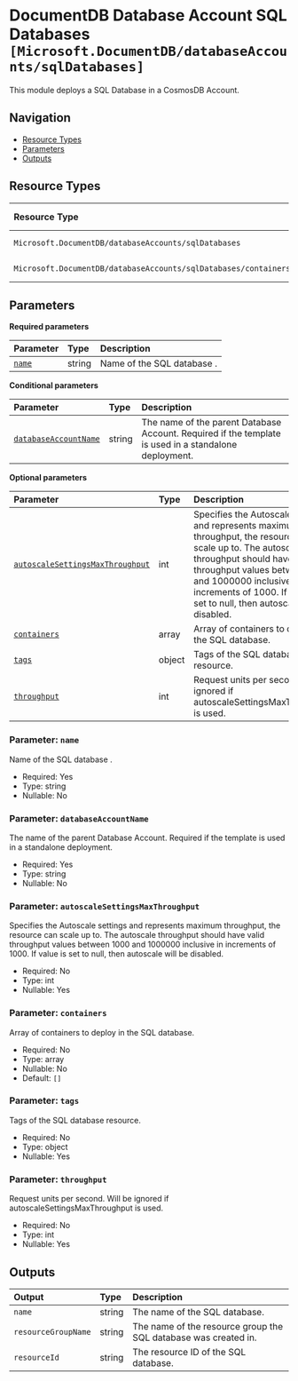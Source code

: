 # DocumentDB Database Account SQL Databases `[Microsoft.DocumentDB/databaseAccounts/sqlDatabases]`

This module deploys a SQL Database in a CosmosDB Account.

## Navigation

- [Resource Types](#Resource-Types)
- [Parameters](#Parameters)
- [Outputs](#Outputs)

## Resource Types

| Resource Type | API Version |
| :-- | :-- |
| `Microsoft.DocumentDB/databaseAccounts/sqlDatabases` | [2023-04-15](https://learn.microsoft.com/en-us/azure/templates/Microsoft.DocumentDB/2023-04-15/databaseAccounts/sqlDatabases) |
| `Microsoft.DocumentDB/databaseAccounts/sqlDatabases/containers` | [2023-04-15](https://learn.microsoft.com/en-us/azure/templates/Microsoft.DocumentDB/2023-04-15/databaseAccounts/sqlDatabases/containers) |

## Parameters

**Required parameters**

| Parameter | Type | Description |
| :-- | :-- | :-- |
| [`name`](#parameter-name) | string | Name of the SQL database . |

**Conditional parameters**

| Parameter | Type | Description |
| :-- | :-- | :-- |
| [`databaseAccountName`](#parameter-databaseaccountname) | string | The name of the parent Database Account. Required if the template is used in a standalone deployment. |

**Optional parameters**

| Parameter | Type | Description |
| :-- | :-- | :-- |
| [`autoscaleSettingsMaxThroughput`](#parameter-autoscalesettingsmaxthroughput) | int | Specifies the Autoscale settings and represents maximum throughput, the resource can scale up to.  The autoscale throughput should have valid throughput values between 1000 and 1000000 inclusive in increments of 1000. If value is set to null, then autoscale will be disabled. |
| [`containers`](#parameter-containers) | array | Array of containers to deploy in the SQL database. |
| [`tags`](#parameter-tags) | object | Tags of the SQL database resource. |
| [`throughput`](#parameter-throughput) | int | Request units per second. Will be ignored if autoscaleSettingsMaxThroughput is used. |

### Parameter: `name`

Name of the SQL database .

- Required: Yes
- Type: string
- Nullable: No

### Parameter: `databaseAccountName`

The name of the parent Database Account. Required if the template is used in a standalone deployment.

- Required: Yes
- Type: string
- Nullable: No

### Parameter: `autoscaleSettingsMaxThroughput`

Specifies the Autoscale settings and represents maximum throughput, the resource can scale up to.  The autoscale throughput should have valid throughput values between 1000 and 1000000 inclusive in increments of 1000. If value is set to null, then autoscale will be disabled.

- Required: No
- Type: int
- Nullable: Yes

### Parameter: `containers`

Array of containers to deploy in the SQL database.

- Required: No
- Type: array
- Nullable: No
- Default: `[]`

### Parameter: `tags`

Tags of the SQL database resource.

- Required: No
- Type: object
- Nullable: Yes

### Parameter: `throughput`

Request units per second. Will be ignored if autoscaleSettingsMaxThroughput is used.

- Required: No
- Type: int
- Nullable: Yes

## Outputs

| Output | Type | Description |
| :-- | :-- | :-- |
| `name` | string | The name of the SQL database. |
| `resourceGroupName` | string | The name of the resource group the SQL database was created in. |
| `resourceId` | string | The resource ID of the SQL database. |
